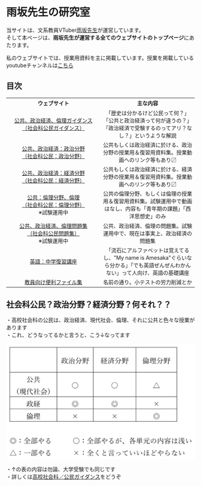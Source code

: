 # 雨坂先生の研究室  
  
当サイトは、文系教員VTuber[雨坂先生](https://twitter.com/teacheramesaka)が運営しています。  
そして本ページは、**雨坂先生が運営する全てのウェブサイトのトップページ**にあたります。  
  
私のウェブサイトでは、授業用資料を主に掲載しています。授業を掲載しているyoutubeチャンネルは[こちら](https://www.youtube.com/channel/UCrht6vxr8hPElHXKxjyJEZA)  
  
## 目次  
  
<table style="width:100%;">
  <tr>
    <th style="width:50%;">ウェブサイト</th>
    <th style="width:50%;">主な内容</th>
  </tr>
  <tr>
    <td style="text-align:center;">
      <a href="highscoolcivicsguidance.md">公共、政治経済、倫理ガイダンス<br>（社会科公民ガイダンス）</a>
    </td>
    <td style="text-align:center;">
      「歴史は分かるけど公民って何？」「公共と政治経済って何が違うの？」「政治経済で受験するのってアリ？なし？」というような解説
    </td>
  </tr>
  <tr>
    <td style="text-align:center;">
      <a href="https://teacheramesaka.github.io/highschoolpolitics/">公共、政治経済：政治分野<br>（社会科公民：政治分野）</a>
    </td>
    <td style="text-align:center;">
      公共もしくは政治経済に於ける、政治分野の授業用＆復習用資料集。授業動画へのリンク等もあり〼
    </td>
  </tr>
  <tr>
    <td style="text-align:center;">
      <a href="https://teacheramesaka.github.io/highschooleconomics/">公共、政治経済：経済分野<br>（社会科公民：経済分野）</a>
    </td>
    <td style="text-align:center;">
      公共もしくは政治経済に於ける、経済分野の授業用＆復習用資料集。授業動画へのリンク等もあり〼
    </td>
  </tr>
  <tr>
    <td style="text-align:center;">
      <a href="https://teacheramesaka.github.io/highschoolethics/">公共：倫理分野、倫理<br>（社会科公民：倫理分野）</a><br>※試験運用中
    </td>
    <td style="text-align:center;">
      公共の倫理分野、もしくは倫理の授業用＆復習用資料集。試験運用中で動画はなし、内容も「青年期の課題」「西洋思想史」のみ
    </td>
  </tr>
  <tr>
    <td style="text-align:center;">
      <a href="https://teacheramesaka.github.io/hsworkbookcivics/">公共、政治経済、倫理問題集<br>（社会科公民問題集）</a><br>※試験運用中
    </td>
    <td style="text-align:center;">
      公共、政治経済、倫理の問題集。試験運用中で、現在は事実上、政治経済の問題集
    </td>
  </tr>
  <tr>
    <td style="text-align:center;">
      <a href="https://teacheramesaka.github.io/reviewenglishjh/">英語：中学復習講座</a>
    </td>
    <td style="text-align:center;">
      「流石にアルファベットは覚えてるし、"My name is Amesaka"ぐらいなら分かる」「でも英語ぜんぜんわかんない」って人向け、英語の基礎講座
    </td>
  </tr>
  <tr>
    <td style="text-align:center;">
      <a href="https://teacheramesaka.github.io/convenienceforteachers/">教員向け便利ファイル集</a>
    </td>
    <td style="text-align:center;">
      名前の通り。小テストの労力削減とか
    </td>
  </tr>
</table>
  
<!-- 
上記目次テーブルは本来以下のようにmd記法で書いていたが、どうもうまくいかない（ウェブサイトの方が妙に短く表示されて見づらい）ので上記のようにhtml方式で書いて幅を指定した

|ウェブサイト|主な内容|
|:----:|:----:|
|[公共、政治経済、倫理ガイダンス<br>（社会科公民ガイダンス）](highscoolcivicsguidance.md)|「歴史は分かるけど公民って何？」「公共と政治経済って何が違うの？」「政治経済で受験するのってアリ？なし？」というような解説|
|[公共、政治経済：政治分野<br>（社会科公民：政治分野）](https://teacheramesaka.github.io/highschoolpolitics/)|公共もしくは政治経済に於ける、政治分野の授業用＆復習用資料集。授業動画へのリンク等もあり〼|
|[公共、政治経済：経済分野<br>（社会科公民：経済分野）](https://teacheramesaka.github.io/highschooleconomics/)|公共もしくは政治経済に於ける、経済分野の授業用＆復習用資料集。授業動画へのリンク等もあり〼|
|[公共：倫理分野、倫理<br>（社会科公民：倫理分野）](https://teacheramesaka.github.io/highschoolethics/)<br>※試験運用中|公共の倫理分野、もしくは倫理の授業用＆復習用資料集。試験運用中で動画はなし、内容も「青年期の課題」「西洋思想史」のみ|
|[公共、政治経済、倫理問題集<br>（社会科公民問題集）](https://teacheramesaka.github.io/hsworkbookcivics/)<br>※試験運用中|公共、政治経済、倫理の問題集。試験運用中で、現在は事実上、政治経済の問題集|
|[英語：中学復習講座](https://teacheramesaka.github.io/reviewenglishjh/)|「流石にアルファベットは覚えてるし、"My name is Amesaka"ぐらいなら分かる」「でも英語ぜんぜんわかんない」って人向け、英語の基礎講座|
|[教員向け便利ファイル集](https://teacheramesaka.github.io/convenienceforteachers/)|名前の通り。小テストの労力削減とか|

-->
  
## 社会科公民？政治分野？経済分野？何それ？？
・高校社会科の公民は、政治経済、現代社会、倫理、それに公共と色々な授業があります  
・これ、どうなってるかと言うと、こう↓なってます  

![](media/highschoolcivicsguidance01.png)

・↑の表の内容は勿論、大学受験でも同じです  
・詳しくは[高校社会科／公民ガイダンス](highscoolcivicsguidance.md)をどうぞ  